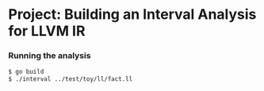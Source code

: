 # Project: Building an Interval Analysis for LLVM IR

### Running the analysis
```sh
$ go build
$ ./interval ../test/toy/ll/fact.ll
```
